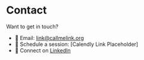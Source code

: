 # Contact

Want to get in touch?

- 📧 Email: link@callmelink.org
- 📅 Schedule a session: [Calendly Link Placeholder]
- 💬 Connect on [LinkedIn](https://linkedin.com/in/your-profile)
